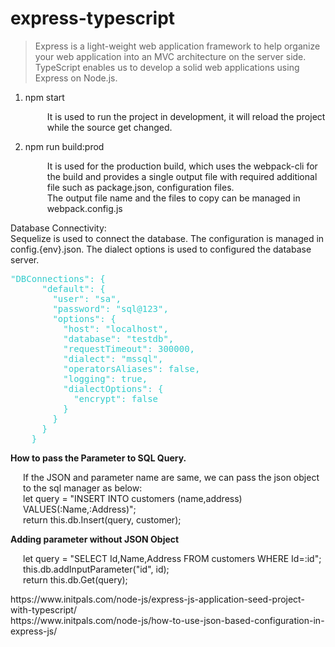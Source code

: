 # express-typescript<br/>

<p><blockquote cite="http://krishna-kv.blogspot.com/2017/05/express-js-using-typescript-and-visual.html"> Express is a light-weight web application framework to help organize your web application into an MVC architecture on the server side. TypeScript enables us to develop a solid web applications using Express on Node.js.</blockquote></p>
<ol>
  <li>npm start </li>
   <p style="margin-left:35px">It is used to run the project in development, it will reload the project while the source get changed. </p>
  <li>npm run build:prod</li>
  <p style="margin-left:35px"> It is used for the production build, which uses the webpack-cli for the build and provides a single output file with required additional file such as package.json, configuration files. <br/>
   The output file name and the files to copy can be managed in webpack.config.js 
  </p>
</ol>

<p>
  Database Connectivity: <br/>
  Sequelize is used to connect the database. The configuration is managed in config.{env}.json. The dialect options is used to configured the database server.  
  <pre class="brush:js;toolbar:false;"><span style="color: #33cccc;">"DBConnections": {
      "default": {
        "user": "sa",
        "password": "sql@123",
        "options": {
          "host": "localhost",
          "database": "testdb",
          "requestTimeout": 300000,
          "dialect": "mssql",
          "operatorsAliases": false,
          "logging": true,
          "dialectOptions": {
            "encrypt": false
          }
        }
      }
    }</span></pre>
</p>

  <b>How to pass the Parameter to SQL Query. </b> <br/>
  <p style="margin-left:20px">If the JSON and parameter name are same, we can pass the json object to the sql manager as below: <br/>
   let query = "INSERT INTO customers (name,address) VALUES(:Name,:Address)";<br/>
        return this.db.Insert(query, customer);  <br/>
  </p>
   <b>Adding parameter without JSON Object</b><br/>
 <p style="margin-left:20px"> let query = "SELECT Id,Name,Address FROM customers WHERE Id=:id";<br/>
        this.db.addInputParameter("id", id);<br/>
        return this.db.Get(query);
 </p>  
https://www.initpals.com/node-js/express-js-application-seed-project-with-typescript/<br/>
https://www.initpals.com/node-js/how-to-use-json-based-configuration-in-express-js/
